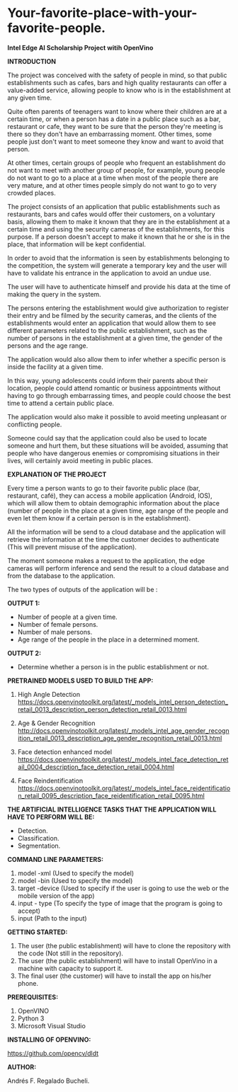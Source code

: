# Your-favorite-place-with-your-favorite-people.
<strong>Intel Edge AI Scholarship Project witih OpenVino</strong>

<strong>INTRODUCTION</strong>

The project was conceived with the safety of people in mind, so that public establishments such as cafes, bars and high quality restaurants can offer a value-added service, allowing people to know who is in the establishment at any given time.

Quite often parents of teenagers want to know where their children are at a certain time, or when a person has a date in a public place such as a bar, restaurant or cafe, they want to be sure that the person they're meeting is there so they don't have an embarrassing moment.  Other times, some people just don't want to meet someone they know and want to avoid that person.

At other times, certain groups of people who frequent an establishment do not want to meet with another group of people, for example, young people do not want to go to a place at a time when most of the people there are very mature, and at other times people simply do not want to go to very crowded places.

The project consists of an application that public establishments such as restaurants, bars and cafes would offer their customers, on a voluntary basis, allowing them to make it known that they are in the establishment at a certain time and using the security cameras of the establishments, for this purpose.  If a person doesn't accept to make it known that he or she is in the place, that information will be kept confidential.

In order to avoid that the information is seen by establishments belonging to the competition, the system will generate a temporary key and the user will have to validate his entrance in the application to avoid an undue use.  

The user will have to authenticate himself and provide his data at the time of making the query in the system.

The persons entering the establishment would give authorization to register their entry and be filmed by the security cameras, and the clients of the establishments would enter an application that would allow them to see different parameters related to the public establishment, such as the number of persons in the establishment at a given time, the gender of the persons and the age range.

The application would also allow them to infer whether a specific person is inside the facility at a given time.

In this way, young adolescents could inform their parents about their location, people could attend romantic or business appointments without having to go through embarrassing times, and people could choose the best time to attend a certain public place.  

The application would also make it possible to avoid meeting unpleasant or conflicting people.

Someone could say that the application could also be used to locate someone and hurt them, but these situations will be avoided, assuming that people who have dangerous enemies or compromising situations in their lives, will certainly avoid meeting in public places.

<strong>EXPLANATION OF THE PROJECT</strong>

Every time a person wants to go to their favorite public place (bar, restaurant, café), they can access a mobile application (Android, IOS), which will allow them to obtain demographic information about the place (number of people in the place at a given time, age range of the people and even let them know if a certain person is in the establishment).

All the information will be send to a cloud database and the application will retrieve the information at the time the customer decides to authenticate (This will prevent misuse of the application).

The moment someone makes a request to the application, the edge cameras will perform inference and send the result to a cloud database and from the database to the application.

The two types of outputs of the application will be :

<strong>OUTPUT 1:</strong>
- Number of people at a given time.
- Number of female persons.
- Number of male persons.
- Age range of the people in the place in a determined moment.

<strong>OUTPUT 2:</strong>
- Determine whether a person is in the public establishment or not.

<strong>PRETRAINED MODELS USED TO BUILD THE APP:</strong>

1) High Angle Detection 
https://docs.openvinotoolkit.org/latest/_models_intel_person_detection_retail_0013_description_person_detection_retail_0013.html

2) Age & Gender Recognition
http://docs.openvinotoolkit.org/latest/_models_intel_age_gender_recognition_retail_0013_description_age_gender_recognition_retail_0013.html

3) Face detection enhanced model
https://docs.openvinotoolkit.org/latest/_models_intel_face_detection_retail_0004_description_face_detection_retail_0004.html

4) Face Reindentification
https://docs.openvinotoolkit.org/latest/_models_intel_face_reidentification_retail_0095_description_face_reidentification_retail_0095.html

<strong>THE ARTIFICIAL INTELLIGENCE TASKS THAT THE APPLICATION WILL HAVE TO PERFORM WILL BE:</strong>
- Detection.
- Classification.
- Segmentation.

<strong>COMMAND LINE PARAMETERS:</strong>
1) model -xml (Used to specify the model)
2) model -bin (Used to specify the model)
3) target -device (Used to specify if the user is going to use the web or the mobile version of the app)
4) input - type (To specify the type of image that the program is going to accept)
5) input (Path to the input)

<strong>GETTING STARTED:</strong>

1) The user (the public establishment) will have to clone the repository with the code (Not still in the repository).
2) The user (the public establishment) will have to install OpenVino in a machine with capacity to support it.
3) The final user (the customer) will have to install the app on his/her phone.

<strong>PREREQUISITES:</strong>

1) OpenVINO
2) Python 3
3) Microsoft Visual Studio

<strong>INSTALLING OF OPENVINO:</strong>

https://github.com/opencv/dldt

<strong>AUTHOR:</strong>

Andrés F. Regalado Bucheli.


